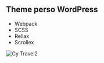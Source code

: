 ## Theme perso WordPress
- Webpack 
- SCSS 
- Rellax 
- Scrollex



![Cy Travel2](https://user-images.githubusercontent.com/47422853/74945374-e8717a80-53f7-11ea-9548-1d7b30261a60.JPG)
